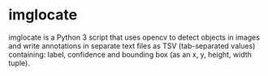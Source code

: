 # imglocate

imglocate is a Python 3 script that uses opencv to detect objects in
images and write annotations in separate text files as TSV
(tab-separated values) containing: label, confidence and bounding box
(as an x, y, height, width tuple).
